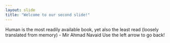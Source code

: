 ```yaml
---
layout: slide
title: "Welcome to our second slide!"
---
```

Human is the most readily available book, yet also the least read (loosely translated from memory) - Mir Ahmad Navaid
Use the left arrow to go back!
